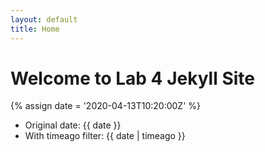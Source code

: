 ```yaml
---
layout: default
title: Home
---
```

# Welcome to Lab 4 Jekyll Site

{% assign date = '2020-04-13T10:20:00Z' %}
- Original date: {{ date }}
- With timeago filter: {{ date | timeago }}
